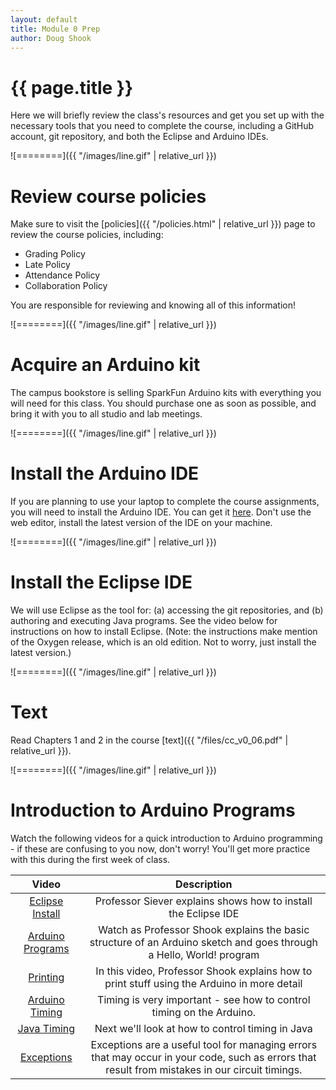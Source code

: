```yaml
---
layout: default
title: Module 0 Prep
author: Doug Shook
---
```


# {{ page.title }}

Here we will briefly review the class\'s resources and get you set up with the necessary tools that you need to complete the course, including a GitHub account, git repository, and both the Eclipse and Arduino IDEs.

![========]({{ "/images/line.gif" | relative_url }})

# Review course policies

Make sure to visit the [policies]({{ "/policies.html" | relative_url }}) page to review the course policies, including:

* Grading Policy
* Late Policy
* Attendance Policy
* Collaboration Policy

You are responsible for reviewing and knowing all of this information!

![========]({{ "/images/line.gif" | relative_url }})

# Acquire an Arduino kit

The campus bookstore is selling SparkFun Arduino kits with everything you will need for this class. You should purchase one as soon as possible, and bring it with you to all studio and lab meetings.

![========]({{ "/images/line.gif" | relative_url }})

# Install the Arduino IDE

If you are planning to use your laptop to complete the course assignments, you will need to install the Arduino IDE. You can get it [here](https://www.arduino.cc/en/Main/Software). Don\'t use the web editor, install the latest version of the IDE on your machine.

![========]({{ "/images/line.gif" | relative_url }})

# Install the Eclipse IDE

We will use Eclipse as the tool for: (a) accessing the git repositories, and (b) authoring and executing Java programs. See the video below for instructions on how to install Eclipse. (Note: the instructions make mention of the Oxygen release, which is an old edition. Not to worry, just install the latest version.)

![========]({{ "/images/line.gif" | relative_url }})

# Text

Read Chapters 1 and 2 in the course
[text]({{ "/files/cc_v0_06.pdf" | relative_url }}).

![========]({{ "/images/line.gif" | relative_url }})

# Introduction to Arduino Programs

Watch the following videos for a quick introduction to Arduino programming - if these are confusing to you now, don\'t worry! You\'ll get more practice with this during the first week of class.

|Video | Description |
|:-----:|:----------:|
|[Eclipse Install](https://classes.engineering.wustl.edu/2020/spring/cse131/videos/InstallEclipse/) | Professor Siever explains shows how to install the Eclipse IDE |
|[Arduino Programs](https://wustl.box.com/s/xdgu2dy4vigi7txq5qm17mv1onc3ix0g) | Watch as Professor Shook explains the basic structure of an Arduino sketch and goes through a Hello, World! program |
|[Printing](https://wustl.box.com/s/09ppka5aweq9invce6klleuk2pwvbx1l) | In this video, Professor Shook explains how to print stuff using the Arduino in more detail |
|[Arduino Timing](https://wustl.box.com/s/c3g3lxaenilnsbafgpy0gbkzpz4f4oh2) | Timing is very important - see how to control timing on the Arduino. |
|[Java Timing](https://wustl.box.com/s/06du4se1o0syu2bu6opwc0upq7djhgm9) | Next we\'ll look at how to control timing in Java |
|[Exceptions](https://wustl.box.com/s/gwdts37609gzxcngfdf24hgdvudnmu25) | Exceptions are a useful tool for managing errors that may occur in your code, such as errors that result from mistakes in our circuit timings. |

